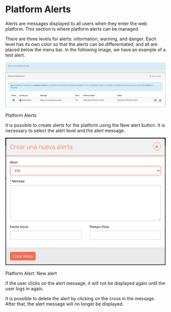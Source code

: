 # Platform Alerts

Alerts are messages displayed to all users when they enter the web platform. This section is where platform alerts can be managed.

There are three levels for alerts: information, warning, and danger. Each level has its own color so that the alerts can be differentiated, and all are placed below the menu bar. In the following image, we have an example of a test alert.

![Platform Alerts](images/ch07_img023.png)

Platform Alerts

It is possible to create alerts for the platform using the New alert button. It is necessary to select the alert level and the alert message.

![Platform Alert: New alert](images/ch07_img024.png)

Platform Alert: New alert

If the user clicks on the alert message, it will not be displayed again until the user logs in again.

It is possible to delete the alert by clicking on the cross in the message. After that, the alert message will no longer be displayed.